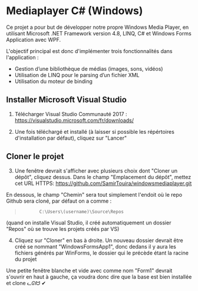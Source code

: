 # Mediaplayer C# (Windows)

Ce projet a pour but de développer notre propre Windows Media Player, en utilisant Microsoft .NET Framework version 4.8, LINQ, C# et Windows Forms Application avec WPF.

L'objectif principal est donc d'implémenter trois fonctionnalités dans l'application :
- Gestion d’une bibliothèque de médias (images, sons, vidéos)
- Utilisation de LINQ pour le parsing d’un fichier XML
- Utilisation du moteur de binding

## Installer Microsoft Visual Studio
1. Télécharger Visual Studio Communauté 2017 : https://visualstudio.microsoft.com/fr/downloads/

2. Une fois téléchargé et installé (à laisser si possible les répértoires d'installation par défaut), cliquez sur "Lancer"

## Cloner le projet
3. Une fenêtre devrait s'afficher avec plusieurs choix dont "Cloner un dépôt", cliquez dessus. Dans le champ "Emplacement du dépôt", mettez cet URL HTTPS: https://github.com/SamirTouira/windowsmediaplayer.git

En dessous, le champ "Chemin" sera tout simplement l'endoit où le repo Github sera cloné, par défaut on a comme :
>            C:\Users\(username)\Source\Repos

(quand on installe Visual Studio, il créé automatiquement un dossier "Repos" où se trouve les projets créés par VS)

4. Cliquez sur "Cloner" en bas à droite. Un nouveau dossier devrait être créé se nommant "WindowsFormsApp1", donc dedans il y aura les fichiers générés par WinForms, le dossier qui le précède étant la racine du projet


Une petite fenêtre blanche et vide avec comme nom "Form1" devrait s'ouvrir en haut à gauche, ça voudra donc dire que la base est bien installée et clone ᓚᘏᗢ ✔
